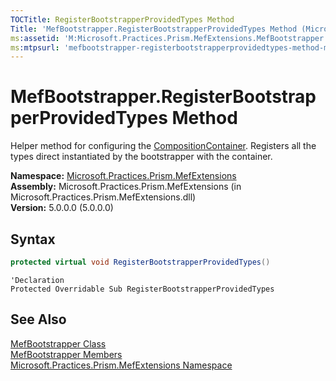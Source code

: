 ```yaml
---
TOCTitle: RegisterBootstrapperProvidedTypes Method
Title: 'MefBootstrapper.RegisterBootstrapperProvidedTypes Method (Microsoft.Practices.Prism.MefExtensions)'
ms:assetid: 'M:Microsoft.Practices.Prism.MefExtensions.MefBootstrapper.RegisterBootstrapperProvidedTypes'
ms:mtpsurl: 'mefbootstrapper-registerbootstrapperprovidedtypes-method-mspp-mefextensions.md'
---
```


# MefBootstrapper.RegisterBootstrapperProvidedTypes Method

Helper method for configuring the [CompositionContainer](http://msdn.microsoft.com/en-us/library/dd833553). Registers all the types direct instantiated by the bootstrapper with the container.

**Namespace:** [Microsoft.Practices.Prism.MefExtensions](/patterns-practices/reference/mspp-mefextensions-namespace)<br/>
**Assembly:** Microsoft.Practices.Prism.MefExtensions (in Microsoft.Practices.Prism.MefExtensions.dll)<br/>
**Version:** 5.0.0.0 (5.0.0.0)

## Syntax

```C#
protected virtual void RegisterBootstrapperProvidedTypes()
```
```VB
'Declaration
Protected Overridable Sub RegisterBootstrapperProvidedTypes
```

## See Also

[MefBootstrapper Class](/patterns-practices/reference/mefbootstrapper-class-mspp-mefextensions)<br/>
[MefBootstrapper Members](/patterns-practices/reference/mefbootstrapper-members-mspp-mefextensions)<br/>
[Microsoft.Practices.Prism.MefExtensions Namespace](/patterns-practices/reference/mspp-mefextensions-namespace)<br/>
